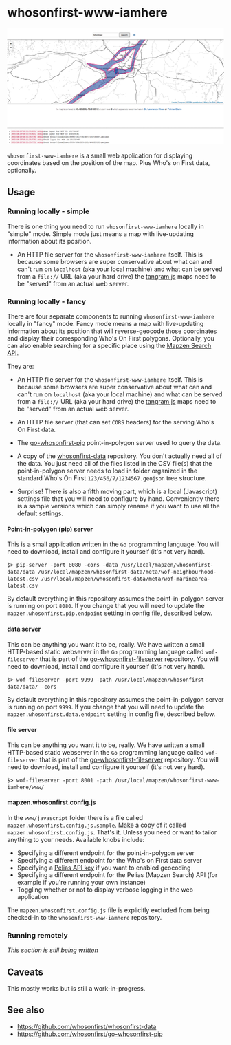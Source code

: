 # whosonfirst-www-iamhere

![](images/whosonfirst-www-iamhere.png)

`whosonfirst-www-iamhere` is a small web application for displaying coordinates based on the position of the map. Plus Who's on First data, optionally.

## Usage

### Running locally - simple

There is one thing you need to run `whosonfirst-www-iamhere` locally in "simple" mode. Simple mode just means a map with live-updating information about its position.

* An HTTP file server for the `whosonfirst-www-iamhere` itself. This is because some browsers are super conservative about what can and can't run on `localhost` (aka your local machine) and what can be served from a `file://` URL (aka your hard drive) the [tangram.js](https://github.com/tangrams/tangram) maps need to be "served" from an actual web server.

### Running locally - fancy

There are four separate components to running `whosonfirst-www-iamhere` locally in "fancy" mode. Fancy mode means a map with live-updating information about its position that will reverse-geocode those coordinates and display their corresponding Who's On First polygons. Optionally, you can also enable searching for a specific place using the [Mapzen Search API](https://mapzen.com/projects/search).

They are:

* An HTTP file server for the `whosonfirst-www-iamhere` itself. This is because some browsers are super conservative about what can and can't run on `localhost` (aka your local machine) and what can be served from a `file://` URL (aka your hard drive) the [tangram.js](https://github.com/tangrams/tangram) maps need to be "served" from an actual web server.

* An HTTP file server (that can set `CORS` headers) for the serving Who's On First data.

* The [go-whosonfirst-pip](https://github.com/whosonfirst/go-whosonfirst-pip) point-in-polygon server used to query the data. 

* A copy of the [whosonfirst-data](https://github.com/whosonfirst/whosonfirst-data) repository. You don't actually need all of the data. You just need all of the files listed in the CSV file(s) that the point-in-polygon server needs to load in folder organized in the standard Who's On First `123/456/7/1234567.geojson` tree structure.

* Surprise! There is also a fifth moving part, which is a local (Javascript) settings file that you will need to configure by hand. Conveniently there is a sample versions which can simply rename if you want to use all the default settings.

#### Point-in-polygon (pip) server

This is a small application written in the `Go` programming language. You will need to download, install and configure it yourself (it's not very hard).

```
$> pip-server -port 8080 -cors -data /usr/local/mapzen/whosonfirst-data/data /usr/local/mapzen/whosonfirst-data/meta/wof-neighbourhood-latest.csv /usr/local/mapzen/whosonfirst-data/meta/wof-marinearea-latest.csv 
```

By default everything in this repository assumes the point-in-polygon server is running on port `8080`. If you change that you will need to update the `mapzen.whosonfirst.pip.endpoint` setting in config file, described below.

#### data server

This can be anything you want it to be, really. We have written a small HTTP-based static webserver in the `Go` programming language called `wof-fileserver` that is part of the [go-whosonfirst-fileserver](https://github.com/whosonfirst/go-whosonfirst-fileserver) repository.  You will need to download, install and configure it yourself (it's not very hard).

```
$> wof-fileserver -port 9999 -path /usr/local/mapzen/whosonfirst-data/data/ -cors
```

By default everything in this repository assumes the point-in-polygon server is running on port `9999`. If you change that you will need to update the `mapzen.whosonfirst.data.endpoint` setting in config file, described below.

#### file server

This can be anything you want it to be, really. We have written a small HTTP-based static webserver in the `Go` programming language called `wof-fileserver` that is part of the [go-whosonfirst-fileserver](https://github.com/whosonfirst/go-whosonfirst-fileserver) repository.  You will need to download, install and configure it yourself (it's not very hard).

```
$> wof-fileserver -port 8001 -path /usr/local/mapzen/whosonfirst-www-iamhere/www/
```

#### mapzen.whosonfirst.config.js

In the `www/javascript` folder there is a file called `mapzen.whosonfirst.config.js.sample`. Make a copy of it called `mapzen.whosonfirst.config.js`. That's it. Unless you need or want to tailor anything to your needs. Available knobs include:

* Specifying a different endpoint for the point-in-polygon server
* Specifying a different endpoint for the Who's on First data server
* Specifying a [Pelias API key](https://mapzen.com/projects/search) if you want to enabled geocoding
* Specifying a different endpoint for the Pelias (Mapzen Search) API (for example if you're running your own instance)
* Toggling whether or not to display verbose logging in the web application

The `mapzen.whosonfirst.config.js` file is explicitly excluded from being checked-in to the `whosonfirst-www-iamhere` repository.

### Running remotely

_This section is still being written_

## Caveats

This mostly works but is still a work-in-progress.

## See also

* https://github.com/whosonfirst/whosonfirst-data
* https://github.com/whosonfirst/go-whosonfirst-pip
